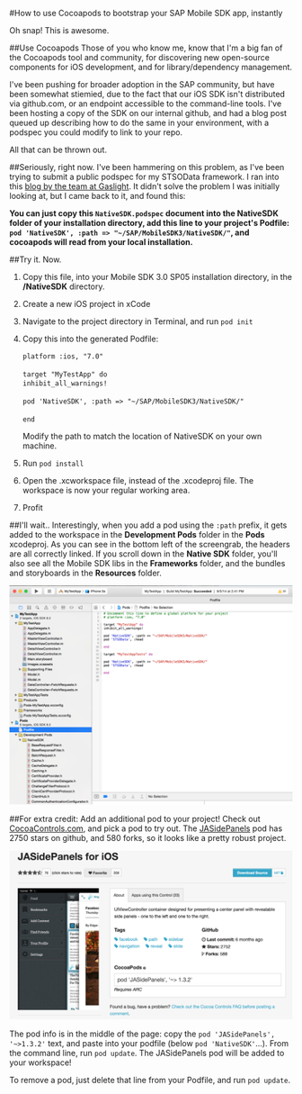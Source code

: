 #How to use Cocoapods to bootstrap your SAP Mobile SDK app, instantly

Oh snap! This is awesome.  

##Use Cocoapods
Those of you who know me, know that I'm a big fan of the Cocoapods tool and community, for discovering new open-source components for iOS development, and for library/dependency management.

I've been pushing for broader adoption in the SAP community, but have been somewhat stiemied, due to the fact that our iOS SDK isn't distributed via github.com, or an endpoint accessible to the command-line tools.  I've been hosting a copy of the SDK on our internal github, and had a blog post queued up describing how to do the same in your environment, with a podspec you could modify to link to your repo.

All that can be thrown out.  

##Seriously, right now.
I've been hammering on this problem, as I've been trying to submit a public podspec for my STSOData framework.  I ran into this [blog by the team at Gaslight](https://teamgaslight.com/blog/using-local-libraries-with-cocoapods).  It didn't solve the problem I was initially looking at, but I came back to it, and found this:

**You can just copy this `NativeSDK.podspec` document into the NativeSDK folder of your installation directory, add this line to your project's Podfile:  `pod 'NativeSDK', :path => "~/SAP/MobileSDK3/NativeSDK/"`, and cocoapods will read from your local installation.**

##Try it.  Now.

1.  Copy this file, into your Mobile SDK 3.0 SP05 installation directory, in the **/NativeSDK** directory.
2.  Create a new iOS project in xCode
3.  Navigate to the project directory in Terminal, and run `pod init`
4.  Copy this into the generated Podfile:

		platform :ios, "7.0"

		target "MyTestApp" do
		inhibit_all_warnings!

		pod 'NativeSDK', :path => "~/SAP/MobileSDK3/NativeSDK/"

		end

	Modify the path to match the location of NativeSDK on your own machine.  

5.  Run `pod install`
6.  Open the .xcworkspace file, instead of the .xcodeproj file.  The workspace is now your regular working area.
7.  Profit

##I'll wait..
Interestingly, when you add a pod using the `:path` prefix, it gets added to the workspace in the **Development Pods** folder in the **Pods** xcodeproj.  As you can see in the bottom left of the screengrab, the headers are all correctly linked.  If you scroll down in the **Native SDK** folder, you'll also see all the Mobile SDK libs in the **Frameworks** folder, and the bundles and storyboards in the **Resources** folder.  

<img src="https://raw.githubusercontent.com/sstadelman/sstadelman.github.io/master/media/blog-images/Native-SDK-podspec1.png" width=900>

##For extra credit:
Add an additional pod to your project!  Check out [CocoaControls.com](https://www.cocoacontrols.com/platforms/ios/controls?cocoapods=t&sort=rating), and pick a pod to try out.  The [JASidePanels](https://www.cocoacontrols.com/controls/jasidepanels) pod has 2750 stars on github, and 580 forks, so it looks like a pretty robust project.  

<img src="https://raw.githubusercontent.com/sstadelman/sstadelman.github.io/master/media/blog-images/cocoacontrols-jasidepanels.png" width=900>

The pod info is in the middle of the page:  copy the `pod 'JASidePanels', '~>1.3.2'` text, and paste into your podfile (below `pod 'NativeSDK'`...).  From the command line, run `pod update`.  The JASidePanels pod will be added to your workspace!

To remove a pod, just delete that line from your Podfile, and run `pod update`.